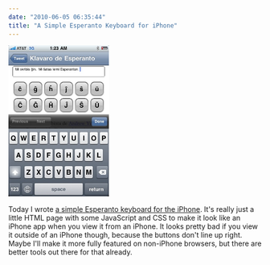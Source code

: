```yaml
---
date: "2010-06-05 06:35:44"
title: "A Simple Esperanto Keyboard for iPhone"
---
```

<a href="klavaro.jpg"><img class="size-medium wp-image-233" title="Klavaro" src="klavaro.jpg" alt="" width="200" height="300" /></a>

Today I wrote <a href="http://vaelen.org/klavaro/" target="_blank">a simple Esperanto keyboard for the iPhone</a>. It's really just a little HTML page with some JavaScript and CSS to make it look like an iPhone app when you view it from an iPhone. It looks pretty bad if you view it outside of an iPhone though, because the buttons don't line up right. Maybe I'll make it more fully featured on non-iPhone browsers, but there are better tools out there for that already.
